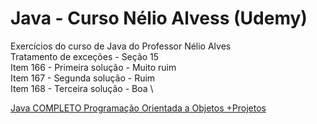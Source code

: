 # Java - Curso Nélio Alvess (Udemy)

Exercícios do curso de Java do Professor Nélio Alves \
Tratamento de exceções - Seção 15 \
Item 166 - Primeira solução - Muito ruim \
Item 167 - Segunda solução - Ruim \
Item 168 - Terceira solução - Boa \

[Java COMPLETO Programação Orientada a Objetos +Projetos](https://www.udemy.com/course/java-curso-completo/)
